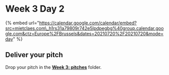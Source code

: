 # Week 3 Day 2

{% embed url="https://calendar.google.com/calendar/embed?src=mietclaes.com\_h1rs31a79809r742e5lpdpegbg%40group.calendar.google.com&ctz=Europe%2FBrussels&dates=20210720%2F20210720&mode=day" %}

## Deliver your pitch

Drop your pitch in the [**Week 3: pitches**](https://drive.google.com/drive/folders/1sorRG5n-Zbvg7wNk_oKEFzcc0ieCokf8?usp=sharing) folder.

